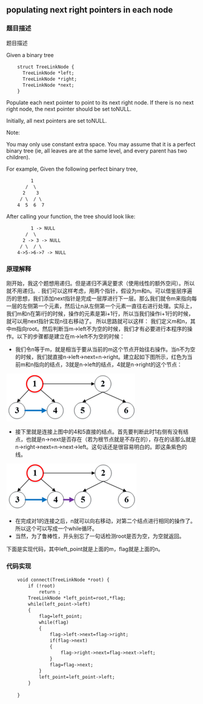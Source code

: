 ﻿## populating next right pointers in each node

### 题目描述

题目描述

Given a binary tree

```
    struct TreeLinkNode {
      TreeLinkNode *left;
      TreeLinkNode *right;
      TreeLinkNode *next;
    }
```

Populate each next pointer to point to its next right node. If there is no next right node, the next pointer should be set toNULL.

Initially, all next pointers are set toNULL.

Note:

You may only use constant extra space.
You may assume that it is a perfect binary tree (ie, all leaves are at the same level, and every parent has two children).

For example,
Given the following perfect binary tree,

```
         1
       /  \
      2    3
     / \  / \
    4  5  6  7
```

After calling your function, the tree should look like:

```
         1 -> NULL
       /  \
      2 -> 3 -> NULL
     / \  / \
    4->5->6->7 -> NULL
```

### 原理解释

刚开始，我这个题想用递归。但是递归不满足要求（使用线性的额外空间）。所以就不用递归。.
我们可以这样考虑，用两个指针，假设为m和n。可以借鉴层序遍历的思想，我们添加next指针是完成一层厚进行下一层。那么我们就令m来指向每一层的左侧第一个元素，然后让n从左侧第一个元素一直往右进行处理。实际上，我们m和n在第i行的时候，操作的元素是第i+1行，所以当我们操作i+1行的时候，就可以用next指针实现n往右移动了。
所以思路就可以这样：
我们定义m和n，其中m指向root。然后判断当m->left不为空的时候，我们才有必要进行本程序的操作。以下的步骤都是建立在m->left不为空的时候：

- 我们令n等于m，就是相当于要从当前的m这个节点开始往右操作。当n不为空的时候，我们就直接n->left->next=n->right。建立起如下图所示，红色为当前m和n指向的结点，3就是n->left的结点，4就是n->right的这个节点：

![](assets/pnrpien1.png)

- 接下里就是连接上图中的4和5直接的结点。首先要判断此时1右侧有没有结点，也就是n->next是否存在（若为根节点就是不存在的），存在的话那么就是n->right->next=n->next->left。这句话还是很容易明白的。即这条紫色的线。

![](assets/pnrpien2.png)

- 在完成对1的连接之后，n就可以向右移动，对第二个结点进行相同的操作了。所以这个可以写成一个while循环。
- 当然，为了鲁棒性，开头别忘了一句话检测root是否为空，为空就返回。


下面是实现代码，其中left_point就是上面的m，flag就是上面的n。


### 代码实现

```
    void connect(TreeLinkNode *root) {
        if (!root)
            return ;
        TreeLinkNode *left_point=root,*flag;
        while(left_point->left)
        {
            flag=left_point;
            while(flag)
            {
                flag->left->next=flag->right;
                if(flag->next)
                {
                    flag->right->next=flag->next->left;
                }
                flag=flag->next;
            }
            left_point=left_point->left;
        }
        
    }
```
